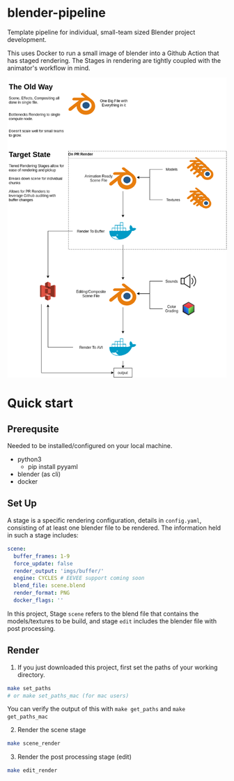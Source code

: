 # blender-pipeline

Template pipeline for individual, small-team sized Blender project development.

This uses Docker to run a small image of blender into a Github Action that has staged rendering.
The Stages in rendering are tightly coupled with the animator's workflow in mind.

![Diagram of Blender Pipeline](docs/blender-pipeline-flowchart.png)

# Quick start

## Prerequsite
Needed to be installed/configured on your local machine.
 - python3
    - pip install pyyaml
 - blender (as cli)
 - docker

## Set Up
A stage is a specific rendering configuration, details in `config.yaml`, consisting of at least one blender file to be rendered.
The information held in such a stage includes:

```yaml
scene:
  buffer_frames: 1-9
  force_update: false
  render_output: 'imgs/buffer/'
  engine: CYCLES # EEVEE support coming soon
  blend_file: scene.blend
  render_format: PNG
  docker_flags: ''
```

In this project, Stage `scene` refers to the blend file that contains the models/textures to be build, and stage `edit` includes the blender file with post processing.

## Render
1. If you just downloaded this project, first set the paths of your working directory.

```bash
make set_paths
# or make set_paths_mac (for mac users)
```

You can verify the output of this with `make get_paths` and `make get_paths_mac`

2. Render the scene stage
```bash
make scene_render
```

3. Render the post processing stage (edit)
```bash
make edit_render
```

